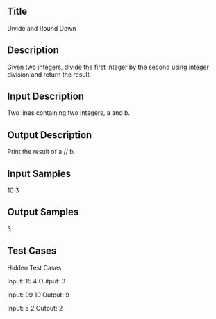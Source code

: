 ## Title
Divide and Round Down

## Description
Given two integers, divide the first integer by the second using integer division and return the result.

## Input Description
Two lines containing two integers, a and b.

## Output Description
Print the result of a // b.

## Input Samples
10
3

## Output Samples
3


## Test Cases

Hidden Test Cases

Input:
15 4
Output:
3

Input:
99 10
Output:
9

Input:
5 2
Output:
2
